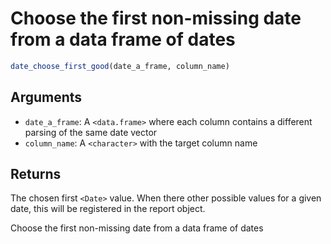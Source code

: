# Choose the first non-missing date from a data frame of dates

```r
date_choose_first_good(date_a_frame, column_name)
```

## Arguments

- `date_a_frame`: A `<data.frame>` where each column contains a different parsing of the same date vector
- `column_name`: A `<character>` with the target column name

## Returns

The chosen first `<Date>` value. When there other possible values for a given date, this will be registered in the report object.

Choose the first non-missing date from a data frame of dates
